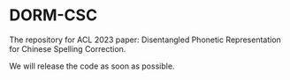 # DORM-CSC
The repository for ACL 2023 paper: Disentangled Phonetic Representation for Chinese Spelling Correction.

We will release the code as soon as possible.
